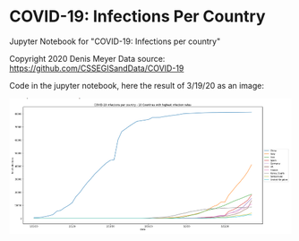 # COVID-19: Infections Per Country
 Jupyter Notebook for "COVID-19: Infections per country"

Copyright 2020 Denis Meyer
Data source: https://github.com/CSSEGISandData/COVID-19

Code in the jupyter notebook, here the result of 3/19/20 as an image:

![](images/10-Countries-with-highest-infection-rates.png?raw=true)
